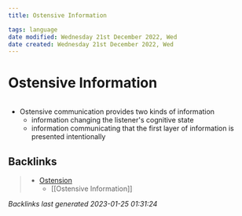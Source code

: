 ```yaml
---
title: Ostensive Information

tags: language 
date modified: Wednesday 21st December 2022, Wed
date created: Wednesday 21st December 2022, Wed
---
```


# Ostensive Information
```toc
```

- Ostensive communication provides two kinds of information
	- information changing the listener's cognitive state 
	- information communicating that the first layer of information is presented intentionally

## Backlinks

> - [Ostension](Ostension.md)
>   - [[Ostensive Information]]

_Backlinks last generated 2023-01-25 01:31:24_
